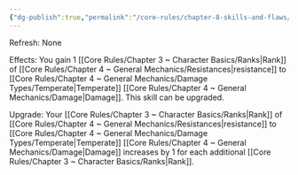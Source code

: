 ```yaml
---
{"dg-publish":true,"permalink":"/core-rules/chapter-8-skills-and-flaws/skill-list/vitality/rank-1/temperate-resistance/"}
---
```


Refresh: None

Effects:
You gain 1 [[Core Rules/Chapter 3 ~ Character Basics/Ranks\|Rank]] of [[Core Rules/Chapter 4 ~ General Mechanics/Resistances\|resistance]] to [[Core Rules/Chapter 4 ~ General Mechanics/Damage Types/Temperate\|Temperate]] [[Core Rules/Chapter 4 ~ General Mechanics/Damage\|Damage]].
This skill can be upgraded.

Upgrade:
Your [[Core Rules/Chapter 3 ~ Character Basics/Ranks\|Rank]] of [[Core Rules/Chapter 4 ~ General Mechanics/Resistances\|resistance]] to [[Core Rules/Chapter 4 ~ General Mechanics/Damage Types/Temperate\|Temperate]] [[Core Rules/Chapter 4 ~ General Mechanics/Damage\|Damage]] increases by 1 for each additional [[Core Rules/Chapter 3 ~ Character Basics/Ranks\|Rank]].